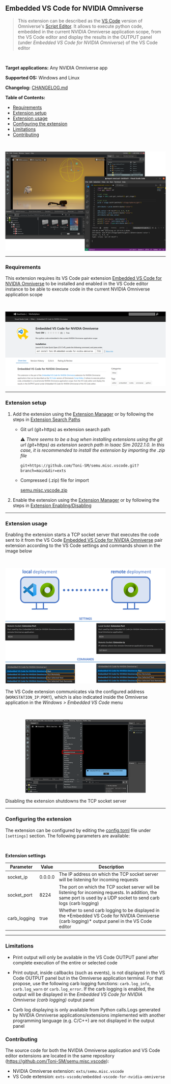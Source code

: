 ## Embedded VS Code for NVIDIA Omniverse

> This extension can be described as the [VS Code](https://code.visualstudio.com/) version of Omniverse's [Script Editor](https://docs.omniverse.nvidia.com/prod_extensions/prod_extensions/ext_script-editor.html). It allows to execute python code, embedded in the current NVIDIA Omniverse application scope, from the VS Code editor and display the results in the OUTPUT panel (under *Embedded VS Code for NVIDIA Omniverse*) of the VS Code editor

<br>

**Target applications:** Any NVIDIA Omniverse app

**Supported OS:** Windows and Linux

**Changelog:** [CHANGELOG.md](exts/semu.misc.vscode/docs/CHANGELOG.md)

**Table of Contents:**

- [Requirements](#requirements)
- [Extension setup](#setup)
- [Extension usage](#usage)
- [Configuring the extension](#config)
- [Limitations](#limitations)
- [Contributing](#contributing)

<br>

![showcase](exts/semu.misc.vscode/data/preview.png)

<hr>

<a name="requirements"></a>
### Requirements

This extension requires its VS Code pair extension [Embedded VS Code for NVIDIA Omniverse](https://marketplace.visualstudio.com/items?itemName=Toni-SM.embedded-vscode-for-nvidia-omniverse) to be installed and enabled in the VS Code editor instance to be able to execute code in the current NVIDIA Omniverse application scope

<br>

![vscode_ext](exts/semu.misc.vscode/data/vscode_ext.png)

<hr>

<a name="setup"></a>
### Extension setup

1. Add the extension using the [Extension Manager](https://docs.omniverse.nvidia.com/prod_extensions/prod_extensions/ext_extension-manager.html) or by following the steps in [Extension Search Paths](https://docs.omniverse.nvidia.com/py/kit/docs/guide/extensions.html#extension-search-paths)

    * Git url (git+https) as extension search path

        :warning: *There seems to be a bug when installing extensions using the git url (git+https) as extension search path in Isaac Sim 2022.1.0. In this case, it is recommended to install the extension by importing the .zip file*
    
        ```
        git+https://github.com/Toni-SM/semu.misc.vscode.git?branch=main&dir=exts
        ```

    * Compressed (.zip) file for import

        [semu.misc.vscode.zip](https://github.com/Toni-SM/semu.misc.vscode/releases)

2. Enable the extension using the [Extension Manager](https://docs.omniverse.nvidia.com/prod_extensions/prod_extensions/ext_extension-manager.html) or by following the steps in [Extension Enabling/Disabling](https://docs.omniverse.nvidia.com/py/kit/docs/guide/extensions.html#extension-enabling-disabling)

<hr>

<a name="usage"></a>
### Extension usage

Enabling the extension starts a TCP socket server that executes the code sent to it from the VS Code [Embedded VS Code for NVIDIA Omniverse](https://marketplace.visualstudio.com/items?itemName=Toni-SM.embedded-vscode-for-nvidia-omniverse) pair extension according to the VS Code settings and commands shown in the image below

<br>

![preview1](exts/semu.misc.vscode/data/vscode_ext1.png)

The VS Code extension communicates via the configured address (`WORKSTATION_IP:PORT`), which is also indicated inside the Omniverse application in the *Windows > Embedded VS Code* menu

<br>
<p align="center">
  <img src="exts/semu.misc.vscode/data/preview1.png" width="75%">
</p>

Disabling the extension shutdowns the TCP socket server

<hr>

<a name="config"></a>
### Configuring the extension

The extension can be configured by editing the [config.toml](exts/semu.misc.vscode/config/extension.toml) file under `[settings]` section. The following parameters are available:

<br>

**Extension settings**

<table class="table table-striped table-bordered">
  <thead>
    <tr>
      <th>Parameter</th>
      <th>Value</th>
      <th>Description</th>
    </tr>
  </thead>
  <tbody>
    <tr>
      <td>socket_ip</td>
      <td>0.0.0.0</td>
      <td>The IP address on which the TCP socket server will be listening for incoming requests</td>
    </tr>
    <tr>
      <td>socket_port</td>
      <td>8224</td>
      <td>The port on which the TCP socket server will be listening for incoming requests. In addition, the same port is used by a UDP socket to send carb logs (carb logging)</td>
    </tr>
    <tr>
      <td>carb_logging</td>
      <td>true</td>
      <td>Whether to send carb logging to be displayed in the *Embedded VS Code for NVIDIA Omniverse (carb logging)* output panel in the VS Code editor</td>
    </tr>
  </tbody>
</table>

<hr>

<a name="limitations"></a>
### Limitations

- Print output will only be available in the VS Code OUTPUT panel after complete execution of the entire or selected code

- Print output, inside callbacks (such as events), is not displayed in the VS Code OUTPUT panel but in the Omniverse application terminal. For that propose, use the following carb logging functions: `carb.log_info`, `carb.log_warn` or `carb.log_error`. If the carb logging is enabled, the output will be displayed in the *Embedded VS Code for NVIDIA Omniverse (carb logging)* output panel

- Carb log displaying is only available from Python calls.Logs generated by NVIDIA Omniverse applications/extensions implemented with another programming language (e.g. C/C++) are not displayed in the output panel

<a name="contributing"></a>
### Contributing

The source code for both the NVIDIA Omniverse application and VS Code editor extensions are located in the same repository (https://github.com/Toni-SM/semu.misc.vscode):

- NVIDIA Omniverse extension: `exts/semu.misc.vscode` 
- VS Code extension: `exts-vscode/embedded-vscode-for-nvidia-omniverse`
